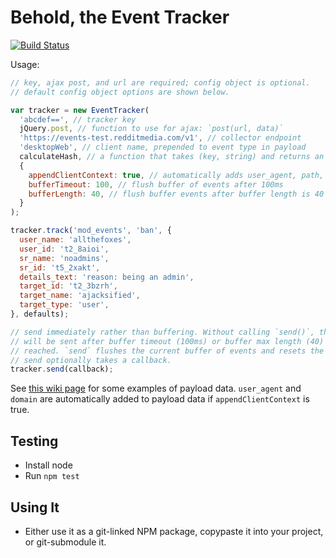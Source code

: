 Behold, the Event Tracker
=========================

[![Build Status](https://travis-ci.org/reddit/event-tracker.svg?branch=master)](https://travis-ci.org/reddit/event-tracker)

Usage:

```javascript
// key, ajax post, and url are required; config object is optional.
// default config object options are shown below.

var tracker = new EventTracker(
  'abcdef==', // tracker key
  jQuery.post, // function to use for ajax: `post(url, data)`
  'https://events-test.redditmedia.com/v1', // collector endpoint
  'desktopWeb', // client name, prepended to event type in payload
  calculateHash, // a function that takes (key, string) and returns an HMAC
  {
    appendClientContext: true, // automatically adds user_agent, path, and domain to payload
    bufferTimeout: 100, // flush buffer of events after 100ms
    bufferLength: 40, // flush buffer events after buffer length is 40
  }
);

tracker.track('mod_events', 'ban', {
  user_name: 'allthefoxes',
  user_id: 't2_8aioi',
  sr_name: 'noadmins',
  sr_id: 't5_2xakt',
  details_text: 'reason: being an admin',
  target_id: 't2_3bzrh',
  target_name: 'ajacksified',
  target_type: 'user',
}, defaults);

// send immediately rather than buffering. Without calling `send()`, the event
// will be sent after buffer timeout (100ms) or buffer max length (40) is
// reached. `send` flushes the current buffer of events and resets the timer.
// send optionally takes a callback.
tracker.send(callback);
```

See [this wiki page](https://reddit.atlassian.net/wiki/pages/viewpage.action?pageId=19267594)
for some examples of payload data. `user_agent` and `domain` are automatically
added to payload data if `appendClientContext` is true.

## Testing

* Install node
* Run `npm test`

## Using It

* Either use it as a git-linked NPM package, copypaste it into your project, or
  git-submodule it.
